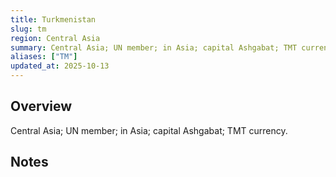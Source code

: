 ```yaml
---
title: Turkmenistan
slug: tm
region: Central Asia
summary: Central Asia; UN member; in Asia; capital Ashgabat; TMT currency.
aliases: ["TM"]
updated_at: 2025-10-13
---
```


## Overview

Central Asia; UN member; in Asia; capital Ashgabat; TMT currency.

## Notes

<!-- Add your first note below -->

